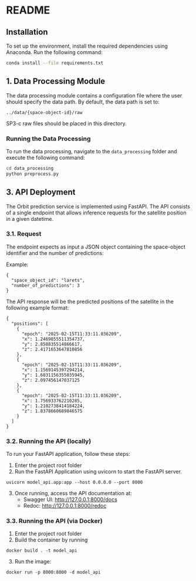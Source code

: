 # README

## Installation
To set up the environment, install the required dependencies using Anaconda. Run the following command:

```sh
conda install --file requirements.txt
```

## 1. Data Processing Module
The data processing module contains a configuration file where the user should specify the data path. By default, the data path is set to:

```
../data/{space-object-id}/raw
```

SP3-c raw files should be placed in this directory.

### Running the Data Processing
To run the data processing, navigate to the `data_processing` folder and execute the following command:

```sh
cd data_processing
python preprocess.py
```

## 3. API Deployment

The Orbit prediction service is implemented using FastAPI. The API consists of a single endpoint that allows inference 
requests for the satellite position in a given datetime.

### 3.1. Request

The endpoint expects as input a JSON object containing the space-object identifier and the number of predictions:

Example:
```
{
  "space_object_id": "larets",
  "number_of_predictions": 3
}
```

The API response will be the predicted positions of the satellite in the following example format:
```
{
  "positions": [
    {
      "epoch": "2025-02-15T11:33:11.036209",
      "x": 1.2469855511354737,
      "y": 2.858835514866617,
      "z": 2.4171653647810856
    },
    {
      "epoch": "2025-02-15T11:33:11.036209",
      "x": 1.1569145397294214,
      "y": 1.6031156355035945,
      "z": 2.097456147037125
    },
    {
      "epoch": "2025-02-15T11:33:11.036209",
      "x": 1.756933762210285,
      "y": 1.2102738414184224,
      "z": 1.8378660689846575
    }
  ]
}
```


### 3.2. Running the API (locally)

To run your FastAPI application, follow these steps:
1. Enter the project root folder
2. Run the FastAPI Application using uvicorn to start the FastAPI server. 
```
uvicorn model_api.app:app --host 0.0.0.0 --port 8000
```
3. Once running, access the API documentation at:
   - Swagger UI: http://127.0.0.1:8000/docs
   - Redoc: http://127.0.0.1:8000/redoc
   
### 3.3. Running the API (via Docker)

1. Enter the project root folder
2. Build the container by running
```
docker build . -t model_api
```

3. Run the image:
```
docker run -p 8000:8000 -d model_api
 ```
